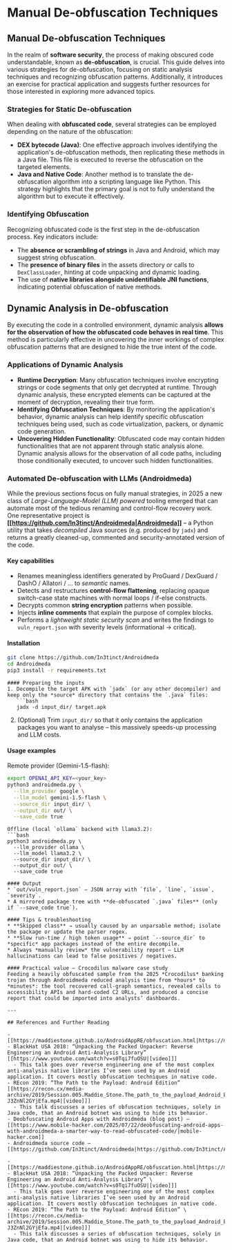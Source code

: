# Manual De-obfuscation Techniques


## Manual **De-obfuscation Techniques**

In the realm of **software security**, the process of making obscured code understandable, known as **de-obfuscation**, is crucial. This guide delves into various strategies for de-obfuscation, focusing on static analysis techniques and recognizing obfuscation patterns. Additionally, it introduces an exercise for practical application and suggests further resources for those interested in exploring more advanced topics.

### **Strategies for Static De-obfuscation**

When dealing with **obfuscated code**, several strategies can be employed depending on the nature of the obfuscation:

- **DEX bytecode (Java)**: One effective approach involves identifying the application's de-obfuscation methods, then replicating these methods in a Java file. This file is executed to reverse the obfuscation on the targeted elements.
- **Java and Native Code**: Another method is to translate the de-obfuscation algorithm into a scripting language like Python. This strategy highlights that the primary goal is not to fully understand the algorithm but to execute it effectively.

### **Identifying Obfuscation**

Recognizing obfuscated code is the first step in the de-obfuscation process. Key indicators include:

- The **absence or scrambling of strings** in Java and Android, which may suggest string obfuscation.
- The **presence of binary files** in the assets directory or calls to `DexClassLoader`, hinting at code unpacking and dynamic loading.
- The use of **native libraries alongside unidentifiable JNI functions**, indicating potential obfuscation of native methods.

## **Dynamic Analysis in De-obfuscation**

By executing the code in a controlled environment, dynamic analysis **allows for the observation of how the obfuscated code behaves in real time**. This method is particularly effective in uncovering the inner workings of complex obfuscation patterns that are designed to hide the true intent of the code.

### **Applications of Dynamic Analysis**

- **Runtime Decryption**: Many obfuscation techniques involve encrypting strings or code segments that only get decrypted at runtime. Through dynamic analysis, these encrypted elements can be captured at the moment of decryption, revealing their true form.
- **Identifying Obfuscation Techniques**: By monitoring the application's behavior, dynamic analysis can help identify specific obfuscation techniques being used, such as code virtualization, packers, or dynamic code generation.
- **Uncovering Hidden Functionality**: Obfuscated code may contain hidden functionalities that are not apparent through static analysis alone. Dynamic analysis allows for the observation of all code paths, including those conditionally executed, to uncover such hidden functionalities.

### Automated De-obfuscation with LLMs (Androidmeda)

While the previous sections focus on fully manual strategies, in 2025 a new class of *Large-Language-Model (LLM) powered* tooling emerged that can automate most of the tedious renaming and control-flow recovery work.  
One representative project is **[[https://github.com/In3tinct/Androidmeda|Androidmeda]]** – a Python utility that takes *decompiled* Java sources (e.g. produced by `jadx`) and returns a greatly cleaned-up, commented and security-annotated version of the code.

#### Key capabilities
* Renames meaningless identifiers generated by ProGuard / DexGuard / DashO / Allatori / … to *semantic* names.
* Detects and restructures **control-flow flattening**, replacing opaque switch-case state machines with normal loops / if-else constructs.
* Decrypts common **string encryption** patterns when possible.
* Injects **inline comments** that explain the purpose of complex blocks.
* Performs a *lightweight static security scan* and writes the findings to `vuln_report.json` with severity levels (informational → critical).

#### Installation
```bash
git clone https://github.com/In3tinct/Androidmeda
cd Androidmeda
pip3 install -r requirements.txt
```
```
#### Preparing the inputs
1. Decompile the target APK with `jadx` (or any other decompiler) and keep only the *source* directory that contains the `.java` files:
   ```bash
   jadx -d input_dir/ target.apk
   ```
2. (Optional) Trim `input_dir/` so that it only contains the application packages you want to analyse – this massively speeds-up processing and LLM costs.

#### Usage examples

Remote provider (Gemini-1.5-flash):
```bash
export OPENAI_API_KEY=<your_key>
python3 androidmeda.py \
  --llm_provider google \
  --llm_model gemini-1.5-flash \
  --source_dir input_dir/ \
  --output_dir out/ \
  --save_code true
```
```
Offline (local `ollama` backend with llama3.2):
```bash
python3 androidmeda.py \
  --llm_provider ollama \
  --llm_model llama3.2 \
  --source_dir input_dir/ \
  --output_dir out/ \
  --save_code true
```
```
#### Output
* `out/vuln_report.json` – JSON array with `file`, `line`, `issue`, `severity`.
* A mirrored package tree with **de-obfuscated `.java` files** (only if `--save_code true`).

#### Tips & troubleshooting
* **Skipped class** ⇒ usually caused by an unparsable method; isolate the package or update the parser regex.
* **Slow run-time / high token usage** ⇒ point `--source_dir` to *specific* app packages instead of the entire decompile.
* Always *manually review* the vulnerability report – LLM hallucinations can lead to false positives / negatives.

#### Practical value – Crocodilus malware case study
Feeding a heavily obfuscated sample from the 2025 *Crocodilus* banking trojan through Androidmeda reduced analysis time from *hours* to *minutes*: the tool recovered call-graph semantics, revealed calls to accessibility APIs and hard-coded C2 URLs, and produced a concise report that could be imported into analysts’ dashboards.

---

## References and Further Reading

- [[https://maddiestone.github.io/AndroidAppRE/obfuscation.html|https://maddiestone.github.io/AndroidAppRE/obfuscation.html]]
- BlackHat USA 2018: “Unpacking the Packed Unpacker: Reverse Engineering an Android Anti-Analysis Library” [[https://www.youtube.com/watch?v=s0Tqi7fuOSU|[video]]]
  - This talk goes over reverse engineering one of the most complex anti-analysis native libraries I’ve seen used by an Android application. It covers mostly obfuscation techniques in native code.
- REcon 2019: “The Path to the Payload: Android Edition” [[https://recon.cx/media-archive/2019/Session.005.Maddie_Stone.The_path_to_the_payload_Android_Edition-J3ZnNl2GYjEfa.mp4|[video]]]
  - This talk discusses a series of obfuscation techniques, solely in Java code, that an Android botnet was using to hide its behavior.
- Deobfuscating Android Apps with Androidmeda (blog post) – [[https://www.mobile-hacker.com/2025/07/22/deobfuscating-android-apps-with-androidmeda-a-smarter-way-to-read-obfuscated-code/|mobile-hacker.com]]
- Androidmeda source code – [[https://github.com/In3tinct/Androidmeda|https://github.com/In3tinct/Androidmeda]]

- [[https://maddiestone.github.io/AndroidAppRE/obfuscation.html|https://maddiestone.github.io/AndroidAppRE/obfuscation.html]]
- BlackHat USA 2018: “Unpacking the Packed Unpacker: Reverse Engineering an Android Anti-Analysis Library” \[[https://www.youtube.com/watch?v=s0Tqi7fuOSU|[video]]]
  - This talk goes over reverse engineering one of the most complex anti-analysis native libraries I’ve seen used by an Android application. It covers mostly obfuscation techniques in native code.
- REcon 2019: “The Path to the Payload: Android Edition” \[[https://recon.cx/media-archive/2019/Session.005.Maddie_Stone.The_path_to_the_payload_Android_Edition-J3ZnNl2GYjEfa.mp4|[video]]]
  - This talk discusses a series of obfuscation techniques, solely in Java code, that an Android botnet was using to hide its behavior.



